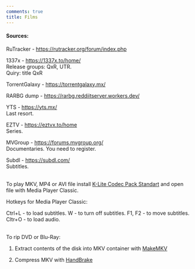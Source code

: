 ```yaml
---
comments: true
title: Films
---
```


#### Sources:

RuTracker - <https://rutracker.org/forum/index.php>

1337x - <https://1337x.to/home/><br>
Release groups: QxR, UTR.<br>
Quiry: title QxR

TorrentGalaxy - <https://torrentgalaxy.mx/>

RARBG dump - <https://rarbg.reddiitserver.workers.dev/>

YTS - <https://yts.mx/><br>
Last resort.

EZTV - <https://eztvx.to/home><br>
Series.

MVGroup - <https://forums.mvgroup.org/><br>
Documentaries. You need to register.

Subdl - <https://subdl.com/><br>
Subtitles.
<br><br>

To play MKV, MP4 or AVI file install [K-Lite Codec Pack Standart](https://codecguide.com/download_kl.htm) and open file with Media Player Classic.

Hotkeys for Media Player Classic:

Ctrl+L - to load subtitles. W - to turn off subtitles. F1, F2 - to move subtitles. Cltr+O - to load audio.
<br><br>

To rip DVD or Blu-Ray:

1) Extract contents of the disk into MKV container with [MakeMKV](https://rutracker.org/forum/viewtopic.php?t=6237783)

2) Compress MKV with [HandBrake](https://handbrake.fr/downloads.php)